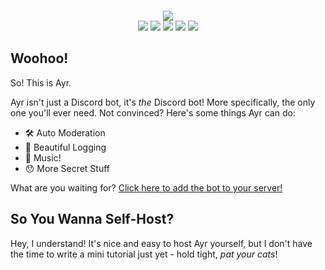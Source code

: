 <div align="center">
    <br />
    <p>
        <img src="https://i.vgy.me/7MhrtJ.png">
        <br />
        <img src="https://img.shields.io/github/issues/PlutonusDev/Ayr.svg">
        <img src="https://img.shields.io/github/stars/PlutonusDev/Ayr.svg">
        <img src="https://img.shields.io/github/last-commit/PlutonusDev/Ayr.svg">
        <img src="https://david-dm.org/PlutonusDev/Ayr.svg">
		<a href="https://www.codacy.com/app/PlutonusDev/Ayr?utm_source=github.com&amp;utm_medium=referral&amp;utm_content=PlutonusDev/Ayr&amp;utm_campaign=Badge_Grade"><img src="https://api.codacy.com/project/badge/Grade/7fe40aeedcf64e34933588bd3fa43bb1"></a>
    </p>
</div>

## Woohoo!
So! This is Ayr.

Ayr isn't just a Discord bot, it's *the* Discord bot! More specifically, the only one you'll ever need. Not convinced? Here's some things Ayr can do:
- 🛠 Auto Moderation
- 📜 Beautiful Logging
- 🎵 Music!
- 😯 More Secret Stuff

What are you waiting for? [Click here to add the bot to your server!](https://discordapp.com/oauth2/authorize?client_id=593288097928839169&scope=bot&permissions=70569031)

## So You Wanna Self-Host?
Hey, I understand! It's nice and easy to host Ayr yourself, but I don't have the time to write a mini tutorial just yet - hold tight, *pat your cats*!